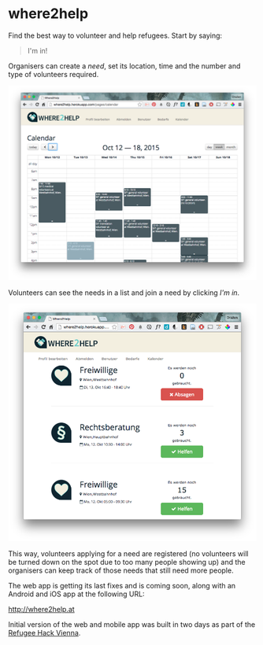# where2help

Find the best way to volunteer and help refugees. Start by saying:

> I'm in!

Organisers can create a *need*, set its location, time and the number and type
of volunteers required.

![need calendar](docs/img/needs_calendar.png)

Volunteers can see the needs in a list and join a need by clicking *I'm in*.

![need calendar](docs/img/user_web.png)

This way, volunteers applying for a need are registered (no volunteers will be
turned down on the spot due to too many people showing up) and the
organisers can keep track of those needs that still need more people.

The web app is getting its last fixes and is coming soon, along with an Android
and iOS app at the following URL:

<http://where2help.at>

Initial version of the web and mobile app was built in two days as part of the
[Refugee Hack Vienna](http://www.hackathon.wien/).
